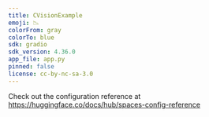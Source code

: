 ```yaml
---
title: CVisionExample
emoji: 📉
colorFrom: gray
colorTo: blue
sdk: gradio
sdk_version: 4.36.0
app_file: app.py
pinned: false
license: cc-by-nc-sa-3.0
---
```


Check out the configuration reference at https://huggingface.co/docs/hub/spaces-config-reference
